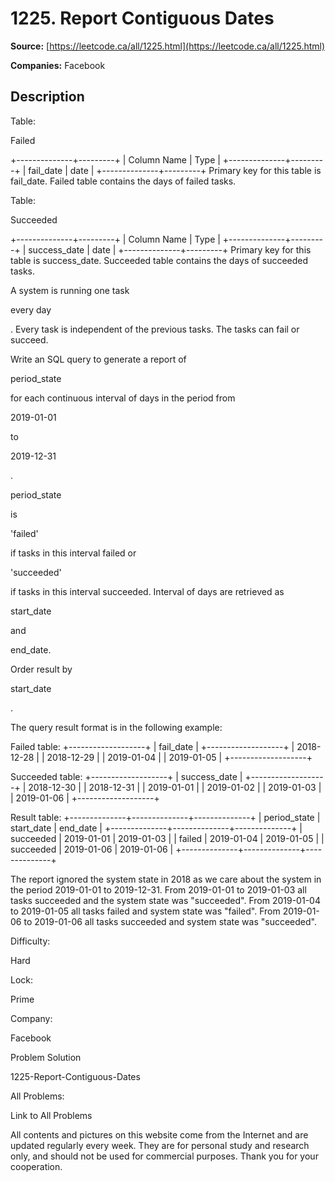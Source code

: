 # 1225. Report Contiguous Dates

**Source:** [https://leetcode.ca/all/1225.html](https://leetcode.ca/all/1225.html)

**Companies:** Facebook

## Description

Table:

Failed

+--------------+---------+
| Column Name  | Type    |
+--------------+---------+
| fail_date    | date    |
+--------------+---------+
Primary key for this table is fail_date.
Failed table contains the days of failed tasks.

Table:

Succeeded

+--------------+---------+
| Column Name  | Type    |
+--------------+---------+
| success_date | date    |
+--------------+---------+
Primary key for this table is success_date.
Succeeded table contains the days of succeeded tasks.

A system is running one task

every day

. Every task is independent of the
        previous tasks. The tasks can fail or succeed.

Write an SQL query to generate a report of

period_state

for each continuous
        interval of days in the period from

2019-01-01

to

2019-12-31

.

period_state

is

'failed'

if tasks in this interval failed
        or

'succeeded'

if tasks in this interval succeeded. Interval of days
        are retrieved as

start_date

and

end_date.

Order result by

start_date

.

The query result format is in the following example:

Failed table:
+-------------------+
| fail_date         |
+-------------------+
| 2018-12-28        |
| 2018-12-29        |
| 2019-01-04        |
| 2019-01-05        |
+-------------------+

Succeeded table:
+-------------------+
| success_date      |
+-------------------+
| 2018-12-30        |
| 2018-12-31        |
| 2019-01-01        |
| 2019-01-02        |
| 2019-01-03        |
| 2019-01-06        |
+-------------------+


Result table:
+--------------+--------------+--------------+
| period_state | start_date   | end_date     |
+--------------+--------------+--------------+
| succeeded    | 2019-01-01   | 2019-01-03   |
| failed       | 2019-01-04   | 2019-01-05   |
| succeeded    | 2019-01-06   | 2019-01-06   |
+--------------+--------------+--------------+

The report ignored the system state in 2018 as we care about the system in the period 2019-01-01 to 2019-12-31.
From 2019-01-01 to 2019-01-03 all tasks succeeded and the system state was "succeeded".
From 2019-01-04 to 2019-01-05 all tasks failed and system state was "failed".
From 2019-01-06 to 2019-01-06 all tasks succeeded and system state was "succeeded".

Difficulty:

Hard

Lock:

Prime

Company:

Facebook

Problem Solution

1225-Report-Contiguous-Dates

All Problems:

Link to All Problems

All contents and pictures on this website come from the Internet and are updated regularly every week. They are for personal study and research only, and should not be used for commercial purposes. Thank you for your cooperation.

